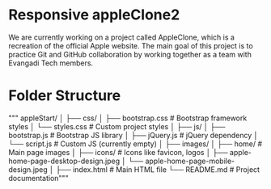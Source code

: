 # Responsive appleClone2

We are currently working on a project called AppleClone, which is a recreation of the official Apple website. The main goal of this project is to practice Git and GitHub collaboration by working together as a team with Evangadi Tech members.

# Folder Structure

"""
appleStart/
│
├── css/
│   ├── bootstrap.css       # Bootstrap framework styles
│   └── styles.css          # Custom project styles
│
├── js/
│   ├── bootstrap.js        # Bootstrap JS library
│   ├── jQuery.js           # jQuery dependency
│   └── script.js           # Custom JS (currently empty)
│
├── images/
│   ├── home/               # Main page images
│   ├── icons/              # Icons like favicon, logos
│   ├── apple-home-page-desktop-design.jpeg
│   └── apple-home-page-mobile-design.jpeg
│
├── index.html              # Main HTML file
└── README.md               # Project documentation"""
